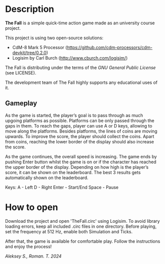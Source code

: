 # Description
__The Fall__ is a simple quick-time action game made as an university course project.

This project is using two open-source solutions:
- CdM-8 Mark 5 Processor (https://github.com/cdm-processors/cdm-devkit/tree/0.2.0)
- Logisim by Carl Burch (http://www.cburch.com/logisim/)

The Fall is distributing under the terms of the _GNU General Public License_ (see LICENSE).

The development team of The Fall highly supports any educational uses of it.

## Gameplay

As the game is started, the player’s goal is to pass through as much upgoing platforms as possible. Platforms can be only passed through the gaps in them. To reach the gaps, player can use A or D keys, allowing to move along the platforms.
Besides platforms, the lines of coins are moving upwards. To improve the score, the player should collect the coins.
Apart from coins, reaching the lower border of the display should also increase the score. 

As the game continues, the overall speed is increasing.
The game ends by pushing Enter button whilst the game is on or if the character has reached the upper border of the display.
Depending on how high is the player’s score, it can be shown on the leaderboard. The best 3 results gets automatically shown on the leaderboard.

Keys:
A - Left
D - Right
Enter - Start/End
Space - Pause

# How to open

Download the project and open 'TheFall.circ' using Logisim. To avoid library loading errors, keep all included .circ files in one directory.
Before playing, set the frequency at 512 Hz, enable both Simulation and Ticks.

After that, the game is available for comfortable play. Follow the instructions and enjoy the process!

_Aleksey S., Roman. T._
_2024_
